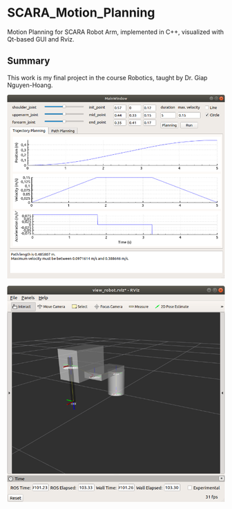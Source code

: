 # SCARA_Motion_Planning
Motion Planning for SCARA Robot Arm, implemented in C++, visualized with Qt-based GUI and Rviz.

## Summary
This work is my final project in the course Robotics, taught by Dr. Giap Nguyen-Hoang.

<p align="center">
  <img src="GUI.png" alt="accessibility text">
</p>
<p align="center">
  <img src="Rviz.png" alt="accessibility text">
</p>
